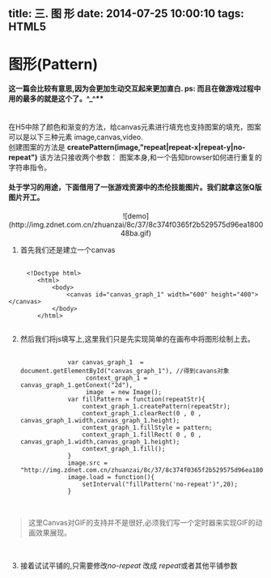 title: 三. 图 形
date: 2014-07-25 10:00:10
tags: HTML5
---

图形(Pattern)
=== 

#### 这一篇会比较有意思,因为会更加生动交互起来更加直白. ps: 而且在做游戏过程中用的最多的就是这个了。^_^**
<!--more-->
<br>在H5中除了颜色和渐变的方法，给canvas元素进行填充也支持图案的填充，图案可以是以下三种元素 image,canvas,video.
<br>创建图案的方法是 **createPattern(image,"repeat|repeat-x|repeat-y|no-repeat")** 该方法只接收两个参数： 图案本身,和一个告知browser如何进行重复的字符串指令。


#### 处于学习的用途，下面借用了一张游戏资源中的杰伦技能图片。我们就拿这张Q版图片开工。

<center>![demo](http://img.zdnet.com.cn/zhuanzai/8c/37/8c374f0365f2b529575d96ea180048ba.gif)</center>


1. 首先我们还是建立一个canvas
<pre>
	<code class=" language-markup">
	 &lt;!Doctype html>
		&lt;html>
			&lt;body>
		 		&lt;canvas id="canvas_graph_1" width="600" height="400">&lt;/canvas>
			&lt;/body>
		&lt;/html>
	</code>
</pre>	

2. 然后我们将js填写上,这里我们只是先实现简单的在画布中将图形绘制上去。

	<pre>
		<code class=" language-javascript">
				var canvas_graph_1  =  document.getElementById("canvas_graph_1"), //得到cavans对象
					 context_graph_1 =  canvas_graph_1.getConext("2d"),
					 image  = new Image();
				var fillPattern = function(repeatStr){
					context_graph_1.createPattern(repeatStr);
					context_graph_1.clearRect(0 , 0 , canvas_graph_1.width,canvas_graph_1.height);
					context_graph_1.fillStyle = pattern;
					context_graph_1.fillRect( 0 , 0 , canvas_graph_1.width,canvas_graph_1.height);
					context_graph_1.fill();
				}
				image.src = "http://img.zdnet.com.cn/zhuanzai/8c/37/8c374f0365f2b529575d96ea180048ba.gif";
				image.load = function(){
					setInterval("fillPattern('no-repeat')",20);
				}
		</code>
	</pre>	


<canvas id="canvas_graph_1" width="600" height="400"></canvas>
<script type="text/javascript">
			var canvas_graph_1  =  document.getElementById("canvas_graph_1"), //得到cavans对象
				 context_graph_1 =  canvas_graph_1.getContext("2d"),
				 image  = new Image();
			var fillPattern = function(repeatStr){
				var pattern = context_graph_1.createPattern(image,repeatStr);
				context_graph_1.clearRect(0 , 0 , canvas_graph_1.width,canvas_graph_1.height);
				context_graph_1.fillStyle = pattern;
				context_graph_1.fillRect( 0 , 0 , canvas_graph_1.width,canvas_graph_1.height);
				context_graph_2.fill();
			}
			image.src = "http://img.zdnet.com.cn/zhuanzai/8c/37/8c374f0365f2b529575d96ea180048ba.gif";
			image.onload = function(){
				setInterval("fillPattern('no-repeat')",60);
			}
</script>

>这里Canvas对GIF的支持并不是很好,必须我们写一个定时器来实现GIF的动画效果展现。


<br/>


3. 接着试试平铺的,只需要修改*no-repeat* 改成 *repeat*或者其他平铺参数
<br/>

<canvas id="canvas_graph_2" width="600" height="400"></canvas>
<script type="text/javascript">
			var canvas_graph_2  =  document.getElementById("canvas_graph_2"), //得到cavans对象
		 	    context_graph_2 =  canvas_graph_2.getContext("2d"),
				 image2  = new Image();
			var fillPattern2 = function(repeatStr){
				var pattern2 = context_graph_2.createPattern(image2,repeatStr);
				context_graph_2.clearRect(0 , 0 , canvas_graph_2.width,canvas_graph_2.height);
				context_graph_2.fillStyle = pattern2;
				context_graph_2.fillRect( 0 , 0 , canvas_graph_2.width,canvas_graph_2.height);
				context_graph_2.fill();
			}
			image2.src = "http://img.zdnet.com.cn/zhuanzai/8c/37/8c374f0365f2b529575d96ea180048ba.gif";
			image2.onload = function(){
				setInterval("fillPattern2('repeat')",60);
			}
</script>
